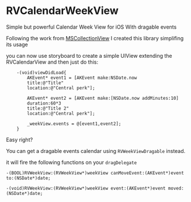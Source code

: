 # RVCalendarWeekView
Simple but powerful Calendar Week View for iOS With dragable events

Following the work from [MSCollectionView](https://github.com/erichoracek/MSCollectionViewCalendarLayout)
I created this library simplifing its usage

you can now use storyboard to create a simple UIView extending the RVCalendarView and then just do this:


```
    -(void)viewDidLoad{
        AKEvent* event1 = [AKEvent make:NSDate.now
        title:@"Title"
        location:@"Central perk"];

        AKEvent* event2 = [AKEvent make:[NSDate.now addMinutes:10]
        duration:60*3
        title:@"Title 2"
        location:@"Central perk"];

        _weekView.events = @[event1,event2];        
    }
```

Easy right?

You can get a dragable events calendar using `RVWeekViewDragable` instead.

it will fire the following functions on your `dragDelegate`

``` 
-(BOOL)RVWeekView:(RVWeekView*)weekView canMoveEvent:(AKEvent*)event to:(NSDate*)date;

-(void)RVWeekView:(RVWeekView*)weekView event:(AKEvent*)event moved:(NSDate*)date;
```
